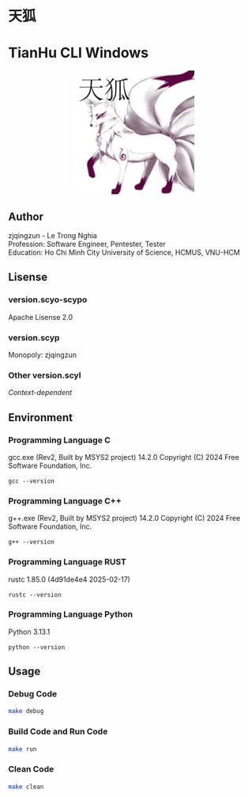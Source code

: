 # 天狐
# TianHu CLI Windows


<p align="center">
  <img src="https://github.com/zjqingzun/scypo-TianHu/blob/main/public/logo/tianhu.png" alt="LOGO" width="250">
</p>


## Author
zjqingzun - Le Trong Nghia <br>
Profession: Software Engineer, Pentester, Tester <br>
Education: Ho Chi Minh City University of Science, HCMUS, VNU-HCM


## Lisense
### version.scyo-scypo
Apache Lisense 2.0

### version.scyp
Monopoly: zjqingzun

### Other version.scyl
_Context-dependent_


## Environment
### Programming Language C
gcc.exe (Rev2, Built by MSYS2 project) 14.2.0
Copyright (C) 2024 Free Software Foundation, Inc.
```
gcc --version
```

### Programming Language C++
g++.exe (Rev2, Built by MSYS2 project) 14.2.0
Copyright (C) 2024 Free Software Foundation, Inc.
```
g++ --version
```

### Programming Language RUST
rustc 1.85.0 (4d91de4e4 2025-02-17)
```
rustc --version
```

### Programming Language Python
Python 3.13.1
```
python --version
```


## Usage
### Debug Code
```sh
make debug
```
### Build Code and Run Code
```sh
make run
```
### Clean Code
```sh
make clean
```
